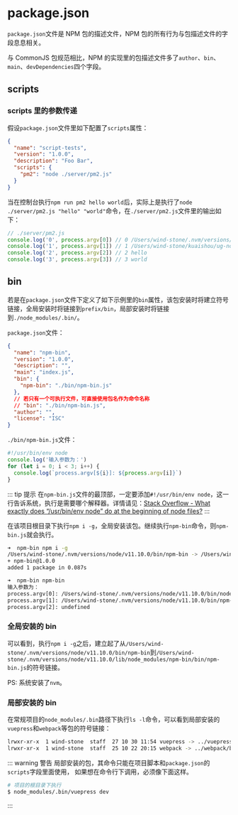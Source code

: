 # package.json

`package.json`文件是 NPM 包的描述文件，NPM 包的所有行为与包描述文件的字段息息相关。

与 CommonJS 包规范相比，NPM 的实现里的包描述文件多了`author`、`bin`、`main`、`devDependencies`四个字段。

## scripts

### scripts 里的参数传递

假设`package.json`文件里如下配置了`scripts`属性：

```json
{
  "name": "script-tests",
  "version": "1.0.0",
  "description": "Foo Bar",
  "scripts": {
    "pm2": "node ./server/pm2.js"
  }
}
```

当在控制台执行`npm run pm2 hello world`后，实际上是执行了`node ./server/pm2.js "hello" "world"`命令，在`./server/pm2.js`文件里的输出如下：

```js
// ./server/pm2.js
console.log('0', process.argv[0]) // 0 /Users/wind-stone/.nvm/versions/node/v11.10.0/bin/node
console.log('1', process.argv[1]) // 1 /Users/wind-stone/kuaishou/ug-node-h5/server/pm2.js
console.log('2', process.argv[2]) // 2 hello
console.log('3', process.argv[3]) // 3 world
```

## bin

若是在`package.json`文件下定义了如下示例里的`bin`属性，该包安装时将建立符号链接，全局安装时将链接到`prefix/bin`，局部安装时将链接到`./node_modules/.bin/`。

`package.json`文件：

```json
{
  "name": "npm-bin",
  "version": "1.0.0",
  "description": "",
  "main": "index.js",
  "bin": {
    "npm-bin": "./bin/npm-bin.js"
  },
  // 若只有一个可执行文件，可直接使用包名作为命令名称
  // "bin": "./bin/npm-bin.js",
  "author": "",
  "license": "ISC"
}
```

`./bin/npm-bin.js`文件：

```js
#!/usr/bin/env node
console.log('输入参数为：')
for (let i = 0; i < 3; i++) {
  console.log(`process.argv[${i}]: ${process.argv[i]}`)
}
```

::: tip 提示
在`npm-bin.js`文件的最顶部，一定要添加`#!/usr/bin/env node`，这一行告诉系统，执行是需要哪个解释器。详情请见：[Stack Overflow - What exactly does “/usr/bin/env node” do at the beginning of node files?](https://stackoverflow.com/questions/33509816/what-exactly-does-usr-bin-env-node-do-at-the-beginning-of-node-files)
:::

在该项目根目录下执行`npm i -g`，全局安装该包。继续执行`npm-bin`命令，则`npm-bin.js`就会执行。

```sh
➜  npm-bin npm i -g
/Users/wind-stone/.nvm/versions/node/v11.10.0/bin/npm-bin -> /Users/wind-stone/.nvm/versions/node/v11.10.0/lib/node_modules/npm-bin/bin/npm-bin.js
+ npm-bin@1.0.0
added 1 package in 0.087s

➜  npm-bin npm-bin
输入参数为：
process.argv[0]: /Users/wind-stone/.nvm/versions/node/v11.10.0/bin/node
process.argv[1]: /Users/wind-stone/.nvm/versions/node/v11.10.0/bin/npm-bin
process.argv[2]: undefined
```

### 全局安装的 bin

可以看到，执行`npm i -g`之后，建立起了从`/Users/wind-stone/.nvm/versions/node/v11.10.0/bin/npm-bin`到`/Users/wind-stone/.nvm/versions/node/v11.10.0/lib/node_modules/npm-bin/bin/npm-bin.js`的符号链接。

PS: 系统安装了`nvm`。

### 局部安装的 bin

在常规项目的`node_modules/.bin`路径下执行`ls -l`命令，可以看到局部安装的`vuepress`和`webpack`等包的符号链接：

```sh
lrwxr-xr-x  1 wind-stone  staff  27 10 30 11:54 vuepress -> ../vuepress/bin/vuepress.js
lrwxr-xr-x  1 wind-stone  staff  25 10 22 20:15 webpack -> ../webpack/bin/webpack.js
```

::: warning 警告
局部安装的包，其命令只能在项目脚本和`package.json`的`scripts`字段里面使用， 如果想在命令行下调用，必须像下面这样。

```sh
# 项目的根目录下执行
$ node_modules/.bin/vuepress dev
```

:::